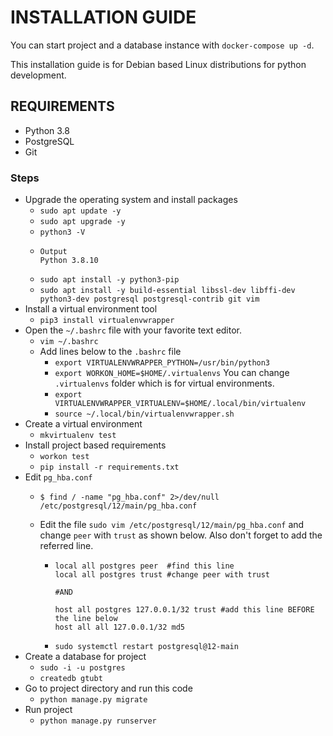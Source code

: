 # INSTALLATION GUIDE
You can start project and a database instance with `docker-compose up -d`.

This installation guide is for Debian based Linux distributions for python development.
## REQUIREMENTS
- Python 3.8
- PostgreSQL
- Git
### Steps
- Upgrade the operating system and install packages
  - `sudo apt update -y`
  - `sudo apt upgrade -y`
  - `python3 -V`
  - ```
    Output
    Python 3.8.10
    ```
  - `sudo apt install -y python3-pip`
  - `sudo apt install -y build-essential libssl-dev libffi-dev python3-dev postgresql postgresql-contrib git vim`
- Install a virtual environment tool
  - `pip3 install virtualenvwrapper`
- Open the `~/.bashrc` file with your favorite text editor.
  - `vim ~/.bashrc`
  - Add lines below to the `.bashrc` file
    - `export VIRTUALENVWRAPPER_PYTHON=/usr/bin/python3`
    - `export WORKON_HOME=$HOME/.virtualenvs` You can change `.virtualenvs` folder which is for virtual environments.
    - `export VIRTUALENVWRAPPER_VIRTUALENV=$HOME/.local/bin/virtualenv`
    - `source ~/.local/bin/virtualenvwrapper.sh`
- Create a virtual environment
  - `mkvirtualenv test`
- Install project based requirements
  - `workon test`
  - `pip install -r requirements.txt`
- Edit `pg_hba.conf`
  - ```
    $ find / -name "pg_hba.conf" 2>/dev/null
    /etc/postgresql/12/main/pg_hba.conf
    ```
  - Edit the file `sudo vim /etc/postgresql/12/main/pg_hba.conf` and change `peer` with `trust` as shown below. Also don't forget to add the referred line.
    - ```
      local all postgres peer  #find this line  
      local all postgres trust #change peer with trust

      #AND

      host all postgres 127.0.0.1/32 trust #add this line BEFORE the line below
      host all all 127.0.0.1/32 md5
      ```
    - `sudo systemctl restart postgresql@12-main`
- Create a database for project
  - `sudo -i -u postgres`
  - `createdb gtubt`
- Go to project directory and run this code
  - `python manage.py migrate`
- Run project
  - `python manage.py runserver`